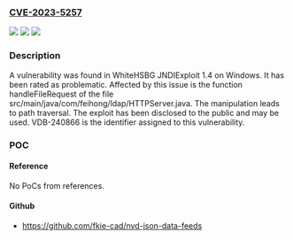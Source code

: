 ### [CVE-2023-5257](https://cve.mitre.org/cgi-bin/cvename.cgi?name=CVE-2023-5257)
![](https://img.shields.io/static/v1?label=Product&message=JNDIExploit&color=blue)
![](https://img.shields.io/static/v1?label=Version&message=%3D%201.4%20&color=brighgreen)
![](https://img.shields.io/static/v1?label=Vulnerability&message=CWE-22%20Path%20Traversal&color=brighgreen)

### Description

A vulnerability was found in WhiteHSBG JNDIExploit 1.4 on Windows. It has been rated as problematic. Affected by this issue is the function handleFileRequest of the file src/main/java/com/feihong/ldap/HTTPServer.java. The manipulation leads to path traversal. The exploit has been disclosed to the public and may be used. VDB-240866 is the identifier assigned to this vulnerability.

### POC

#### Reference
No PoCs from references.

#### Github
- https://github.com/fkie-cad/nvd-json-data-feeds

